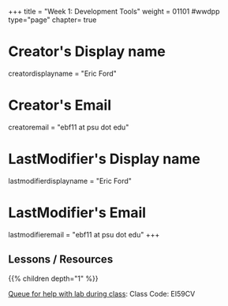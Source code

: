 +++
title = "Week 1: Development Tools"
weight = 01101  #wwdpp
type="page"
chapter= true

# Creator's Display name
creatordisplayname = "Eric Ford"
# Creator's Email
creatoremail = "ebf11 at psu dot edu"
# LastModifier's Display name
lastmodifierdisplayname = "Eric Ford"
# LastModifier's Email
lastmodifieremail = "ebf11 at psu dot edu"
+++

## Lessons / Resources
{{% children depth="1" %}}

[Queue for help with lab during class](https://classroomq.com/students/): Class Code: EI59CV
